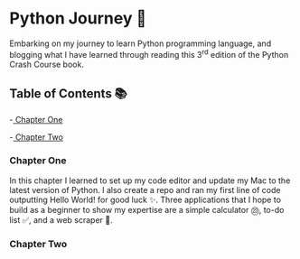 # Python Journey 👾

Embarking on my journey to learn Python programming language, and blogging what I have learned through reading this 3<sup>rd</sup> edition of the Python Crash Course book.  


## Table of Contents 📚

-[ Chapter One](#chapter-one)

-[ Chapter Two](#chapter-two)


### Chapter One

In this chapter I learned to set up my code editor and update my Mac to the latest version of Python. I also create a repo and ran my first line of code outputting Hello World! for good luck ✨. Three applications that I hope to build as a beginner to show my expertise are a simple calculator ㉓, to-do list ✅, and a web scraper 🧹.


### Chapter Two